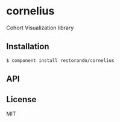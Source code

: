 
# cornelius

  Cohort Visualization library

## Installation

    $ component install restorando/cornelius

## API

   

## License

  MIT

